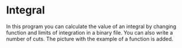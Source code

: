 # Integral
In this program you can calculate the value of an integral by changing function and limits of integration in a binary file. You can also write a number of cuts.
The picture with the example of a function is added.
